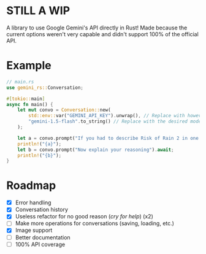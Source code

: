 # STILL A WIP
A library to use Google Gemini's API directly in Rust!
Made because the current options weren't very capable and didn't support 100% of the official API.

# Example
```rs
// main.rs
use gemini_rs::Conversation;

#[tokio::main]
async fn main() {
    let mut convo = Conversation::new(
        std::env::var("GEMINI_API_KEY").unwrap(), // Replace with however you want to get your API key
        "gemini-1.5-flash".to_string() // Replace with the desired model from https://ai.google.dev/gemini-api/docs/models/gemini
    );

    let a = convo.prompt("If you had to describe Risk of Rain 2 in one word, what word would it be?").await;
    println!("{a}");
    let b = convo.prompt("Now explain your reasoning").await;
    println!("{b}");
}
```

# Roadmap
- [x] Error handling
- [x] Conversation history
- [x] Useless refactor for no good reason (*cry for help*) (x2)
- [ ] Make more operations for conversations (saving, loading, etc.)
- [x] Image support
- [ ] Better documentation
- [ ] 100% API coverage
